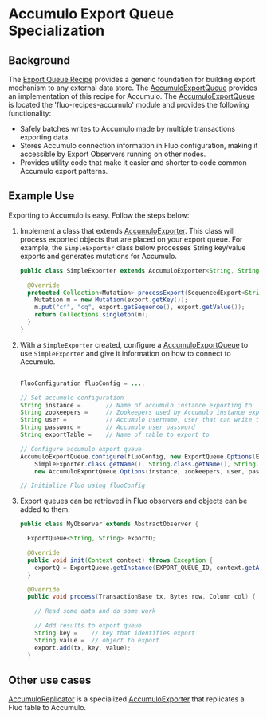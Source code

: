 # Accumulo Export Queue Specialization

## Background

The [Export Queue Recipe][1] provides a generic foundation for building export mechanism to any
external data store. The [AccumuloExportQueue] provides an implementation of this recipe for
Accumulo. The [AccumuloExportQueue] is located the 'fluo-recipes-accumulo' module and provides the
following functionality:

 * Safely batches writes to Accumulo made by multiple transactions exporting data.
 * Stores Accumulo connection information in Fluo configuration, making it accessible by Export
   Observers running on other nodes.
 * Provides utility code that make it easier and shorter to code common Accumulo export patterns.

## Example Use

Exporting to Accumulo is easy. Follow the steps below:

1. Implement a class that extends [AccumuloExporter].  This class will process exported objects that
   are placed on your export queue. For example, the `SimpleExporter` class below processes String
   key/value exports and generates mutations for Accumulo.

    ```java
    public class SimpleExporter extends AccumuloExporter<String, String> {

      @Override
      protected Collection<Mutation> processExport(SequencedExport<String, String> export) {
        Mutation m = new Mutation(export.getKey());
        m.put("cf", "cq", export.getSequence(), export.getValue());
        return Collections.singleton(m);
      }
    }
    ```

2. With a `SimpleExporter` created, configure a [AccumuloExportQueue] to use `SimpleExporter` and
   give it information on how to connect to Accumulo. 

    ```java

    FluoConfiguration fluoConfig = ...;

    // Set accumulo configuration
    String instance =       // Name of accumulo instance exporting to
    String zookeepers =     // Zookeepers used by Accumulo instance exporting to
    String user =           // Accumulo username, user that can write to exportTable
    String password =       // Accumulo user password
    String exportTable =    // Name of table to export to

    // Configure accumulo export queue
    AccumuloExportQueue.configure(fluoConfig, new ExportQueue.Options(EXPORT_QUEUE_ID,
        SimpleExporter.class.getName(), String.class.getName(), String.class.getName(), numMapBuckets),
        new AccumuloExportQueue.Options(instance, zookeepers, user, password, exportTable));

    // Initialize Fluo using fluoConfig
    ```

3.  Export queues can be retrieved in Fluo observers and objects can be added to them:

    ```java
    public class MyObserver extends AbstractObserver {

      ExportQueue<String, String> exportQ;

      @Override
      public void init(Context context) throws Exception {
        exportQ = ExportQueue.getInstance(EXPORT_QUEUE_ID, context.getAppConfiguration());
      }

      @Override
      public void process(TransactionBase tx, Bytes row, Column col) {

        // Read some data and do some work

        // Add results to export queue
        String key =    // key that identifies export
        String value =  // object to export
        export.add(tx, key, value);
      }
    ```

## Other use cases

[AccumuloReplicator] is a specialized [AccumuloExporter] that replicates a Fluo table to Accumulo.

[1]: export-queue.md
[AccumuloExportQueue]: ../modules/accumulo/src/main/java/org/apache/fluo/recipes/accumulo/export/AccumuloExportQueue.java
[AccumuloExporter]: ../modules/accumulo/src/main/java/org/apache/fluo/recipes/accumulo/export/AccumuloExporter.java
[AccumuloReplicator]: ../modules/accumulo/src/main/java/org/apache/fluo/recipes/accumulo/export/DifferenceExport.java

